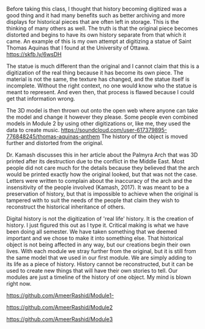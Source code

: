 Before taking this class, I thought that history becoming digitized was a good thing and it had many benefits such as better archiving and more displays for historical pieces that are often left in storage. This is the thinking of many others as well. The truth is that the original piece becomes distorted and begins to have its own history separate from that which it came. An example of this is my own attempt at digitizing a statue of Saint Thomas Aquinas that I found at the University of Ottawa. https://skfb.ly/6wsDH

The statue is much different than the original and I cannot claim that this is a digitization of the real thing because it has become its own piece. The material is not the same, the texture has changed, and the statue itself is incomplete. Without the right context, no one would know who the statue is meant to represent. And even then, that process is flawed because I could get that information wrong. 

The 3D model is then thrown out onto the open web where anyone can take the model and change it however they please. Some people even combined models in Module 2 by using other digitizations or, like me, they used the data to create music. https://soundcloud.com/user-617379895-776848245/thomas-aquinas-anthem
The history of the object is moved further and distorted from the original. 

Dr. Kamash discusses this in her article about the Palmyra Arch that was 3D printed after its destruction due to the conflict in the Middle East. Most people did not care much for the details because they believed that the arch would be printed exactly how the original looked, but that was not the case. Letters were written to complain about the inaccuracy of the arch and the insensitivity of the people involved (Kamash, 2017). It was meant to be a preservation of history, but that is impossible to achieve when the original is tampered with to suit the needs of the people that claim they wish to reconstruct the historical inheritance of others. 

Digital history is not the digitization of 'real life' history. It is the creation of history. I just figured this out as I type it. Critical making is what we have been doing all semester. We have taken something that we deemed important and we chose to make it into something else. That historical object is not being affected in any way, but our creations begin their own lives. With each module we stray further from the original, but it is still from the same model that we used in our first module. We are simply adding to its life as a piece of history. History cannot be reconstructed, but it can be used to create new things that will have their own stories to tell. Our modules are just a timeline of the history of one object. My mind is blown right now. 

https://github.com/AmeerRashid/Module1-

https://github.com/AmeerRashid/Module2

https://github.com/AmeerRashid/Module3

